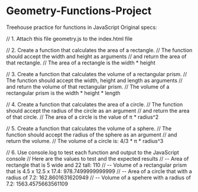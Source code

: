 # Geometry-Functions-Project
Treehouse practice for functions in JavaScript
Original specs:

// 1. Attach this file geometry.js to the index.html file

// 2. Create a function that calculates the area of a rectangle.
//    The function should accept the width and height as arguments
//    and return the area of that rectangle.
//    The area of a rectangle is the width * height

// 3. Create a function that calculates the volume of a rectangular prism.
//    The function should accept the width, height and length as arguments
//    and return the volume of that rectangular prism.
//    The volume of a rectangular prism is the width * height * length

// 4. Create a function that calculates the area of a circle.
//    The function should accept the radius of the circle as an argument
//    and return the area of that circle.
//    The area of a circle is the value of π * radius^2

// 5. Create a function that calculates the volume of a sphere.
//    The function should accept the radius of the sphere as an argument
//    and return the volume.
//    The volume of a circle is: 4/3 *  π * radius^3

// 6. Use console.log to test each function and output to the JavaScript console
//    Here are the values to test and the expected results
//    -- Area of rectangle that is 5 wide and 22 tall: 110
//    -- Volume of a rectangular prism that is 4.5 x 12.5 x 17.4: 978.7499999999999
//    -- Area of a circle that with a radius of 7.2: 162.8601631620949
//    -- Volume of a spehere with a radius of 7.2: 1563.4575663561109
